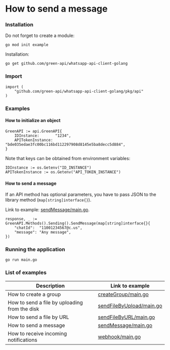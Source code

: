 # How to send a message

### Installation

Do not forget to create a module:

```shell
go mod init example
```

Installation:

```shell
go get github.com/green-api/whatsapp-api-client-golang
```

### Import

```
import (
	"github.com/green-api/whatsapp-api-client-golang/pkg/api"
)
```

### Examples

#### How to initialize an object

```
GreenAPI := api.GreenAPI{
    IDInstance:       "1234",
    APITokenInstance: "bde035edae3fc00bc116bd112297908d8145e5ba8decc5d884",
}
```

Note that keys can be obtained from environment variables:

```
IDInstance := os.Getenv("ID_INSTANCE")
APITokenInstance := os.Getenv("API_TOKEN_INSTANCE")
```

#### How to send a message

If an API method has optional parameters, you have to pass JSON to the library method (`map[string]interface{}`).

Link to example: [sendMessage/main.go](
https://github.com/green-api/whatsapp-api-client-golang/blob/master/examples/sendMessage/main.go
).

```
response, _ := GreenAPI.Methods().Sending().SendMessage(map[string]interface{}{
    "chatId":  "11001234567@c.us",
    "message": "Any message",
})
```

### Running the application

```shell
go run main.go
```

### List of examples

| Description                                   | Link to example                                                                                                                   |
|-----------------------------------------------|-----------------------------------------------------------------------------------------------------------------------------------|
| How to create a group                         | [createGroup/main.go](https://github.com/green-api/whatsapp-api-client-golang/blob/master/examples/createGroup/main.go)           |
| How to send a file by uploading from the disk | [sendFileByUpload/main.go](https://github.com/green-api/whatsapp-api-client-golang/blob/master/examples/sendFileByUpload/main.go) |
| How to send a file by URL                     | [sendFileByURL/main.go](https://github.com/green-api/whatsapp-api-client-golang/blob/master/examples/sendFileByURL/main.go)       |
| How to send a message                         | [sendMessage/main.go](https://github.com/green-api/whatsapp-api-client-golang/blob/master/examples/sendMessage/main.go)           |
| How to receive incoming notifications         | [webhook/main.go](https://github.com/green-api/whatsapp-api-client-golang/blob/master/examples/webhook/main.go)                   |
